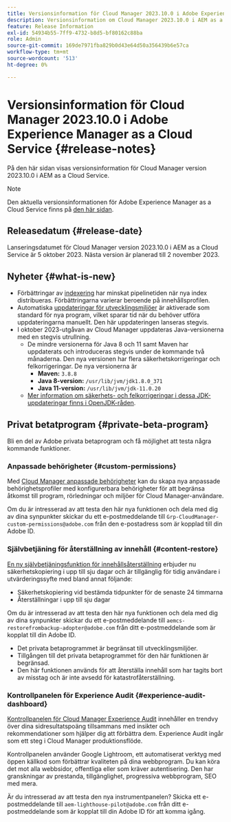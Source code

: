 ```yaml
---
title: Versionsinformation för Cloud Manager 2023.10.0 i Adobe Experience Manager as a Cloud Service
description: Versionsinformation om Cloud Manager 2023.10.0 i AEM as a Cloud Service.
feature: Release Information
exl-id: 54934b55-7ff9-4732-b8d5-bf80162c88ba
role: Admin
source-git-commit: 169de7971fba829b0d43e64d50a356439b6e57ca
workflow-type: tm+mt
source-wordcount: '513'
ht-degree: 0%

---
```


# Versionsinformation för Cloud Manager 2023.10.0 i Adobe Experience Manager as a Cloud Service {#release-notes}

På den här sidan visas versionsinformation för Cloud Manager version 2023.10.0 i AEM as a Cloud Service.

>[!NOTE]
>
>Den aktuella versionsinformationen för Adobe Experience Manager as a Cloud Service finns på [den här sidan](/help/release-notes/release-notes-cloud/release-notes-current.md).

## Releasedatum {#release-date}

Lanseringsdatumet för Cloud Manager version 2023.10.0 i AEM as a Cloud Service är 5 oktober 2023. Nästa version är planerad till 2 november 2023.

## Nyheter {#what-is-new}

* Förbättringar av [indexering](/help/operations/indexing.md) har minskat pipelinetiden när nya index distribueras. Förbättringarna varierar beroende på innehållsprofilen.
* Automatiska [uppdateringar för utvecklingsmiljöer](/help/implementing/cloud-manager/manage-environments.md#updating-environments) är aktiverade som standard för nya program, vilket sparar tid när du behöver utföra uppdateringarna manuellt. Den här uppdateringen lanseras stegvis.
* I oktober 2023-utgåvan av Cloud Manager uppdateras Java-versionerna med en stegvis utrullning.
   * De mindre versionerna för Java 8 och 11 samt Maven har uppdaterats och introduceras stegvis under de kommande två månaderna. Den nya versionen har flera säkerhetskorrigeringar och felkorrigeringar. De nya versionerna är
      * **Maven:** `3.8.8`
      * **Java 8-version:** `/usr/lib/jvm/jdk1.8.0_371`
      * **Java 11-version:** `/usr/lib/jvm/jdk-11.0.20`
   * [Mer information om säkerhets- och felkorrigeringar i dessa JDK-uppdateringar finns i OpenJDK-råden](https://openjdk.org/groups/vulnerability/advisories/).

## Privat betatprogram {#private-beta-program}

Bli en del av Adobe privata betaprogram och få möjlighet att testa några kommande funktioner.

### Anpassade behörigheter {#custom-permissions}

Med [Cloud Manager anpassade behörigheter](/help/implementing/cloud-manager/custom-permissions.md) kan du skapa nya anpassade behörighetsprofiler med konfigurerbara behörigheter för att begränsa åtkomst till program, rörledningar och miljöer för Cloud Manager-användare.

Om du är intresserad av att testa den här nya funktionen och dela med dig av dina synpunkter skickar du ett e-postmeddelande till `Grp-CloudManager-custom-permissions@adobe.com` från den e-postadress som är kopplad till din Adobe ID.

### Självbetjäning för återställning av innehåll {#content-restore}

[En ny självbetjäningsfunktion för innehållsåterställning](/help/operations/restore.md) erbjuder nu säkerhetskopiering i upp till sju dagar och är tillgänglig för tidig användare i utvärderingssyfte med bland annat följande:

* Säkerhetskopiering vid bestämda tidpunkter för de senaste 24 timmarna
* Återställningar i upp till sju dagar

Om du är intresserad av att testa den här nya funktionen och dela med dig av dina synpunkter skickar du ett e-postmeddelande till `aemcs-restorefrombackup-adopter@adobe.com` från ditt e-postmeddelande som är kopplat till din Adobe ID.

* Det privata betaprogrammet är begränsat till utvecklingsmiljöer.
* Tillgången till det privata betaprogrammet för den här funktionen är begränsad.
* Den här funktionen används för att återställa innehåll som har tagits bort av misstag och är inte avsedd för katastrofåterställning.

### Kontrollpanelen för Experience Audit {#experience-audit-dashboard}

[Kontrollpanelen för Cloud Manager Experience Audit](/help/implementing/cloud-manager/experience-audit-dashboard.md) innehåller en trendvy över dina sidresultatspoäng tillsammans med insikter och rekommendationer som hjälper dig att förbättra dem. Experience Audit ingår som ett steg i Cloud Manager produktionsflöde.

Kontrollpanelen använder Google Lightroom, ett automatiserat verktyg med öppen källkod som förbättrar kvaliteten på dina webbprogram. Du kan köra det mot alla webbsidor, offentliga eller som kräver autentisering. Den har granskningar av prestanda, tillgänglighet, progressiva webbprogram, SEO med mera.

Är du intresserad av att testa den nya instrumentpanelen? Skicka ett e-postmeddelande till `aem-lighthouse-pilot@adobe.com` från ditt e-postmeddelande som är kopplat till din Adobe ID för att komma igång.


